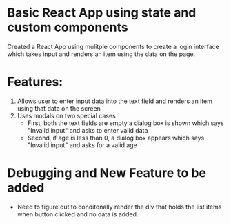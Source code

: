 # Basic React App using state and custom components

Created a React App using mulitple components to create a login interface which takes input and renders an item using the data on the page.

# Features:
1. Allows user to enter input data into the text field and renders an item using that data on the screen
2. Uses modals on two special cases 
      - First, both the text fields are empty a dialog box is shown which says "Invalid input" and asks to enter valid data 
      - Second, if age is less than 0, a dialog box appears which says "Invalid input" and asks for a valid age

# Debugging and New Feature to be added
   - Need to figure out to conditonally render the div that holds the list items when button clicked and no data is added.
